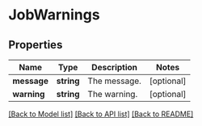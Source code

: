 # JobWarnings

## Properties
Name | Type | Description | Notes
------------ | ------------- | ------------- | -------------
**message** | **string** | The message. | [optional] 
**warning** | **string** | The warning. | [optional] 

[[Back to Model list]](../README.md#documentation-for-models) [[Back to API list]](../README.md#documentation-for-api-endpoints) [[Back to README]](../README.md)


